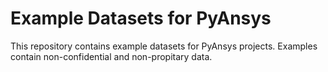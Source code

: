 # Example Datasets for PyAnsys
This repository contains example datasets for PyAnsys projects.
Examples contain non-confidential and non-propitary data.

